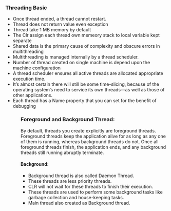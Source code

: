 ﻿<!DOCTYPE html>

<html lang="en" xmlns="http://www.w3.org/1999/xhtml">
<head>
    <meta charset="utf-8" />
</head>
<body>
<div>
<h3>Threading Basic</h3>
<ul>
  <li>Once thread ended, a thread cannot restart.</li>
  <li>Thread does not return value even exception</li>
  <li>Thread take 1 MB memory by default</li>
  <li>The Clr assign each thread own memeory stack to local variable kept separate </li>
  <li>Shared data is the primary cause of complexity and obscure errors in multithreading</li>
  <li>Multithreading is managed internally by a thread scheduler.</li>
  <li>Number of thread created on single machine is depend upon the machine configuration</li>
  <li>A thread scheduler ensures all active threads are allocated appropriate execution time.</li>
  <li>It’s almost certain there will still be some time-slicing, because of the operating system’s need to service its own threads—as well as those of other applications.</li>
  <li>Each thread has a Name property that you can set for the benefit of debugging</li>
<ul>
<h3>Foreground and Background Thread:</h3>
By default, threads you create explicitly are foreground threads. Foreground threads keep the application alive for as long as any one of them is running, whereas background threads do not. Once all foreground threads finish, 
  the application ends, and any background threads still running abruptly terminate.
	<h4>Background:</h4>
    <ul>
	    <li> Background thread is also called Daemon Thread.</li>
	    <li> These threads are less priority threads.</li>
	    <li> CLR will not wait for these threads to finish their execution.</li>
	    <li> These threads are used to perform some background tasks like garbage collection and house-keeping tasks.</li>
	    <li> Main thread also created as Background thread.</li>
    </ul>
</div>
</body>
</html>

